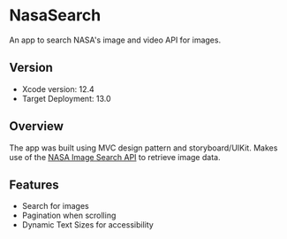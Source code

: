 # NasaSearch

An app to search NASA's image and video API for images.

## Version 
- Xcode version: 12.4
- Target Deployment: 13.0


## Overview
The app was built using MVC design pattern and storyboard/UIKit. Makes use of the [NASA Image Search API](https://images.nasa.gov/docs/images.nasa.gov_api_docs.pdf) to retrieve image data.

## Features
- Search for images
- Pagination when scrolling
- Dynamic Text Sizes for accessibility
